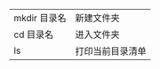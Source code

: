 |              |                  |
| ------------ | ---------------- |
| mkdir 目录名 | 新建文件夹       |
| cd 目录名    | 进入文件夹       |
| ls           | 打印当前目录清单 |

